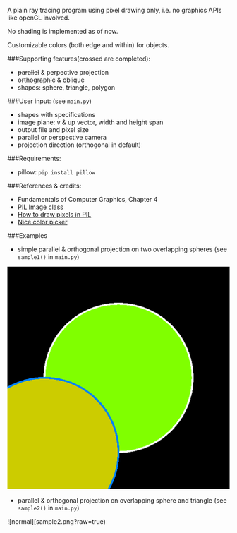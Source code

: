 A plain ray tracing program using pixel drawing only, i.e. no graphics APIs like openGL involved.

No shading is implemented as of now.

Customizable colors (both edge and within) for objects.

###Supporting features(crossed are completed): 
* ~~parallel~~ & perpective projection
* ~~orthographic~~ & oblique
* shapes: ~~sphere~~, ~~triangle~~, polygon

###User input: (see `main.py`)
* shapes with specifications
* image plane: v & up vector, width and height span
* output file and pixel size
* parallel or perspective camera
* projection direction (orthogonal in default)

###Requirements:
* pillow: `pip install pillow`

###References & credits: 
* Fundamentals of Computer Graphics, Chapter 4
* [PIL Image class](https://pillow.readthedocs.org/reference/Image.html)
* [How to draw pixels in PIL](http://stackoverflow.com/questions/434583/what-is-the-fastest-way-to-draw-an-image-from-discrete-pixel-values-in-python)
* [Nice color picker](http://www.rapidtables.com/web/color/RGB_Color.htm)

###Examples

* simple parallel & orthogonal projection on two overlapping spheres (see `sample1()` in `main.py`)

![normal](sample1.png?raw=true)

* parallel & orthogonal projection on overlapping sphere and triangle (see `sample2()` in `main.py`)

![normal][sample2.png?raw=true)
